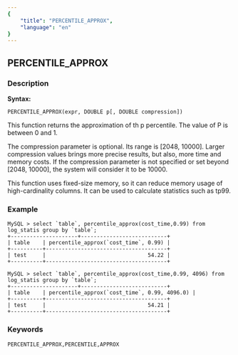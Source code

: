```yaml
---
{
    "title": "PERCENTILE_APPROX",
    "language": "en"
}
---
```


<!-- 
Licensed to the Apache Software Foundation (ASF) under one
or more contributor license agreements.  See the NOTICE file
distributed with this work for additional information
regarding copyright ownership.  The ASF licenses this file
to you under the Apache License, Version 2.0 (the
"License"); you may not use this file except in compliance
with the License.  You may obtain a copy of the License at

  http://www.apache.org/licenses/LICENSE-2.0

Unless required by applicable law or agreed to in writing,
software distributed under the License is distributed on an
"AS IS" BASIS, WITHOUT WARRANTIES OR CONDITIONS OF ANY
KIND, either express or implied.  See the License for the
specific language governing permissions and limitations
under the License.
-->

## PERCENTILE_APPROX
### Description
**Syntax:**

`PERCENTILE_APPROX(expr, DOUBLE p[, DOUBLE compression])`

This function returns the approximation of th p percentile. The value of P is between 0 and 1.

The compression parameter is optional. Its range is [2048, 10000]. Larger compression values brings more precise results, but also, more time and memory costs. If the compression parameter is not specified or set beyond [2048, 10000], the system will consider it to be 10000.

This function uses fixed-size memory, so it can reduce memory usage of high-cardinality columns. It can be used to calculate statistics such as tp99.

### Example
```
MySQL > select `table`, percentile_approx(cost_time,0.99) from log_statis group by `table`;
+---------------------+---------------------------+
| table    | percentile_approx(`cost_time`, 0.99) |
+----------+--------------------------------------+
| test     |                                54.22 |
+----------+--------------------------------------+

MySQL > select `table`, percentile_approx(cost_time,0.99, 4096) from log_statis group by `table`;
+---------------------+---------------------------+
| table    | percentile_approx(`cost_time`, 0.99, 4096.0) |
+----------+--------------------------------------+
| test     |                                54.21 |
+----------+--------------------------------------+
```
### Keywords
```
PERCENTILE_APPROX,PERCENTILE,APPROX
```

